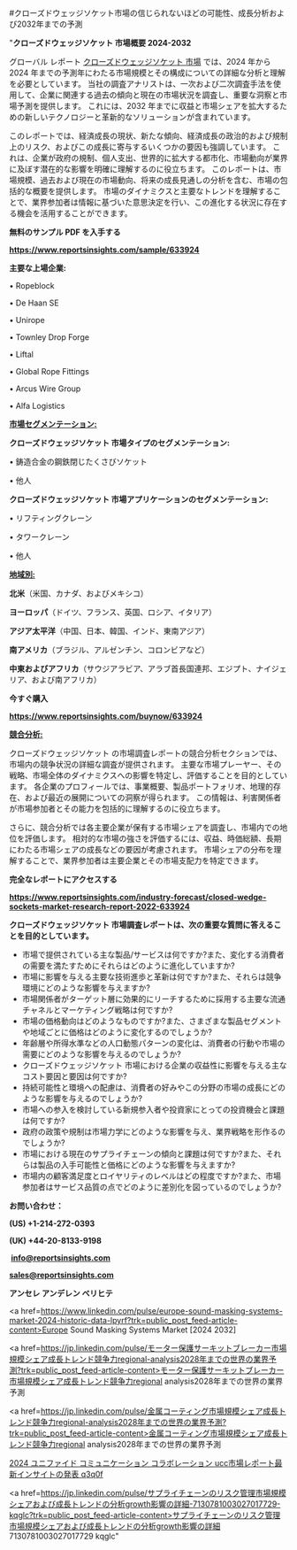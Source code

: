 #クローズドウェッジソケット市場の信じられないほどの可能性、成長分析および2032年までの予測

"<strong>クローズドウェッジソケット 市場概要 2024-2032</strong>

グローバル レポート <a href=https://www.reportsinsights.com/sample/633924>クローズドウェッジソケット 市場</a> では、2024 年から 2024 年までの予測年にわたる市場規模とその構成についての詳細な分析と理解を必要としています。 当社の調査アナリストは、一次および二次調査手法を使用して、企業に関連する過去の傾向と現在の市場状況を調査し、重要な洞察と市場予測を提供します。 これには、2032 年までに収益と市場シェアを拡大​​するための新しいテクノロジーと革新的なソリューションが含まれています。

このレポートでは、経済成長の現状、新たな傾向、経済成長の政治的および規制上のリスク、およびこの成長に寄与するいくつかの要因も強調しています。 これは、企業が政府の規制、個人支出、世界的に拡大する都市化、市場動向が業界に及ぼす潜在的な影響を明確に理解するのに役立ちます。 このレポートは、市場規模、過去および現在の市場動向、将来の成長見通しの分析を含む、市場の包括的な概要を提供します。 市場のダイナミクスと主要なトレンドを理解することで、業界参加者は情報に基づいた意思決定を行い、この進化する状況に存在する機会を活用することができます。

<strong><b>無料のサンプル PDF を入手する</b></strong>

<a href=https://www.reportsinsights.com/sample/633924><strong><u>https://www.reportsinsights.com/sample/633924</u></strong></a>

<strong>主要な上場企業:</strong>

• Ropeblock

• De Haan SE

• Unirope

• Townley Drop Forge

• Liftal

• Global Rope Fittings

• Arcus Wire Group

• Alfa Logistics

<strong><u>市場セグメンテーション</u></strong><strong><u>:</u></strong>

<strong>クローズドウェッジソケット 市場タイプのセグメンテーション:</strong>

• 鋳造合金の鋼鉄閉じたくさびソケット

• 他人

<strong>クローズドウェッジソケット 市場アプリケーションのセグメンテーション:</strong>

• リフティングクレーン

• タワークレーン

• 他人

<strong><u>地域別</u></strong><strong><u>:</u></strong>

<strong>北米</strong>（米国、カナダ、およびメキシコ）

<strong>ヨーロッパ</strong>（ドイツ、フランス、英国、ロシア、イタリア）

<strong>アジア太平洋</strong>（中国、日本、韓国、インド、東南アジア）

<strong>南アメリカ</strong>（ブラジル、アルゼンチン、コロンビアなど）

<strong>中東およびアフリカ</strong>（サウジアラビア、アラブ首長国連邦、エジプト、ナイジェリア、および南アフリカ）

<strong>今すぐ購入</strong>

<a href=https://www.reportsinsights.com/buynow/633924><strong><u>https://www.reportsinsights.com/buynow/633924</u></strong></a>

<strong><u>競合分析:</u></strong>

クローズドウェッジソケット の市場調査レポートの競合分析セクションでは、市場内の競争状況の詳細な調査が提供されます。 主要な市場プレーヤー、その戦略、市場全体のダイナミクスへの影響を特定し、評価することを目的としています。 各企業のプロフィールでは、事業概要、製品ポートフォリオ、地理的存在、および最近の展開についての洞察が得られます。 この情報は、利害関係者が市場参加者とその能力を包括的に理解するのに役立ちます。

さらに、競合分析では各主要企業が保有する市場シェアを調査し、市場内での地位を評価します。 相対的な市場の強さを評価するには、収益、時価総額、長期にわたる市場シェアの成長などの要因が考慮されます。 市場シェアの分布を理解することで、業界参加者は主要企業とその市場支配力を特定できます。

<strong>完全なレポートにアクセスする</strong>

<a href=https://www.reportsinsights.com/industry-forecast/closed-wedge-sockets-market-research-report-2022-633924><strong><u><b>https://www.reportsinsights.com/industry-forecast/closed-wedge-sockets-market-research-report-2022-633924</b></u></strong></a>

<strong><b>クローズドウェッジソケット 市場調査レポートは、次の重要な質問に答えることを目的としています。</b></strong>
<ul>
  <li>市場で提供されている主な製品/サービスは何ですか?また、変化する消費者の需要を満たすためにそれらはどのように進化していますか?</li>
  <li>市場に影響を与える主要な技術進歩と革新は何ですか?また、それらは競争環境にどのような影響を与えますか?</li>
  <li>市場関係者がターゲット層に効果的にリーチするために採用する主要な流通チャネルとマーケティング戦略は何ですか?</li>
  <li>市場の価格動向はどのようなものですか?また、さまざまな製品セグメントや地域ごとに価格はどのように変化するのでしょうか?</li>
  <li>年齢層や所得水準などの人口動態パターンの変化は、消費者の行動や市場の需要にどのような影響を与えるのでしょうか?</li>
  <li>クローズドウェッジソケット 市場における企業の収益性に影響を与える主なコスト要因と要因は何ですか?</li>
  <li>持続可能性と環境への配慮は、消費者の好みやこの分野の市場の成長にどのような影響を与えるのでしょうか?</li>
  <li>市場への参入を検討している新規参入者や投資家にとっての投資機会と課題は何ですか?</li>
  <li>政府の政策や規制は市場力学にどのような影響を与え、業界戦略を形作るのでしょうか?</li>
  <li>市場における現在のサプライチェーンの傾向と課題は何ですか?また、それらは製品の入手可能性と価格にどのような影響を与えますか?</li>
  <li>市場内の顧客満足度とロイヤリティのレベルはどの程度ですか?また、市場参加者はサービス品質の点でどのように差別化を図っているのでしょうか?</li>
</ul>
<strong>お問い合わせ：</strong>

<strong>(US) +1-214-272-0393</strong>

<strong>(UK) +44-20-8133-9198</strong>

<strong> </strong><a href=info@reportsinsights.com><strong><u>info@reportsinsights.com</u></strong></a>

<a href=sales@reportsinsights.com><strong><u>sales@reportsinsights.com</u></strong></a>

<strong>アンセレ アンデレン ベリヒテ</strong>

<a href=https://www.linkedin.com/pulse/europe-sound-masking-systems-market-2024-historic-data-lpyrf?trk=public_post_feed-article-content>Europe Sound Masking Systems Market [2024 2032]</a>

<a href=https://jp.linkedin.com/pulse/モーター保護サーキットブレーカー市場規模シェア成長トレンド競争力regional-analysis2028年までの世界の業界予測?trk=public_post_feed-article-content>モーター保護サーキットブレーカー市場規模シェア成長トレンド競争力regional analysis2028年までの世界の業界予測</a>

<a href=https://jp.linkedin.com/pulse/金属コーティング市場規模シェア成長トレンド競争力regional-analysis2028年までの世界の業界予測?trk=public_post_feed-article-content>金属コーティング市場規模シェア成長トレンド競争力regional analysis2028年までの世界の業界予測</a>

<a href=https://www.linkedin.com/pulse/2024-ユニファイド-コミュニケーション-コラボレーション-ucc市場レポート最新インサイトの発表-q3q0f/>2024 ユニファイド コミュニケーション コラボレーション ucc市場レポート最新インサイトの発表 q3q0f</a>

<a href=https://jp.linkedin.com/pulse/サプライチェーンのリスク管理市場規模シェアおよび成長トレンドの分析growth影響の詳細-7130781003027017729-kqglc?trk=public_post_feed-article-content>サプライチェーンのリスク管理市場規模シェアおよび成長トレンドの分析growth影響の詳細 7130781003027017729 kqglc</a>"
